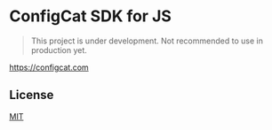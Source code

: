 # ConfigCat SDK for JS

> This project is under development. Not recommended to use in production yet.

https://configcat.com
## License
[MIT](https://raw.githubusercontent.com/ConfigCat/node-sdk/master/LICENSE)
